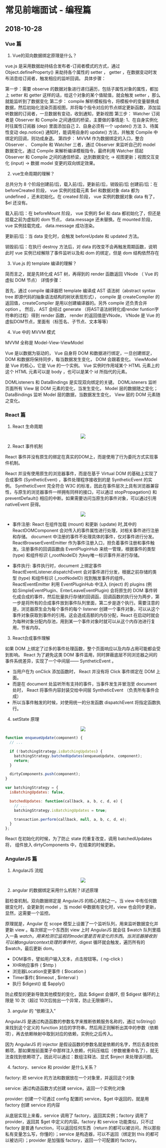 # 常见前端面试 - 编程篇

## 2018-10-28

### Vue 篇

1. Vue的双向数据绑定原理是什么？

vue.js 是采用数据劫持结合发布者-订阅者模式的方式，通过 Object.defineProperty() 来劫持各个属性的 setter ， getter ，在数据变动时发布消息给订阅者，触发相应的监听回调。
具体步骤：

第一步：需要 observe 的数据对象进行递归遍历，包括子属性对象的属性，都加上 setter 和 getter
这样的话，给这个对象的某个值赋值，就会触发 setter ，那么就能监听到了数据变化
第二步： compile 解析模板指令，将模板中的变量替换成数据，然后初始化渲染页面视图，并将每个指令对应的节点绑定更新函数，添加监听数据的订阅者，一旦数据有变动，收到通知，更新视图
第三步： Watcher 订阅者是 Observer 和 Compile 之间通信的桥梁，主要做的事情是:
1、在自身实例化时往属性订阅器 (dep) 里面添加自己
2、自身必须有一个 update() 方法
3、待属性变动 dep.notice() 通知时，能调用自身的 update() 方法，并触发 Compile 中绑定的回调，则功成身退。
第四步： MVVM 作为数据绑定的入口，整合 Observer 、 Compile 和 Watcher 三者，通过 Observer 来监听自己的 model 数据变化，通过 Compile 来解析编译模板指令，最终利用 Watcher 搭起 Observer 和 Compile 之间的通信桥梁，达到数据变化 -> 视图更新；视图交互变化 (input)  -> 数据 model 变更的双向绑定效果。

2. vue生命周期的理解？

总共分为 8 个阶段创建前/后，载入前/后，更新前/后，销毁前/后
创建前/后：在 beforeCreated 阶段， vue 实例的挂载元素 $el 和数据对象 data 都为 undefined ，还未初始化。在 created 阶段， vue 实例的数据对象 data 有了， $el 还没有。

载入前/后：在 beforeMount 阶段， vue 实例的 $el 和 data 都初始化了，但还是挂载之前为虚拟的 dom 节点， data.message 还未替换。在 mounted 阶段， vue 实例挂载完成， data.message 成功渲染。

更新前/后：当 data 变化时，会触发 beforeUpdate 和 updated 方法。

销毁前/后：在执行 destroy 方法后，对 data 的改变不会再触发周期函数，说明此时 vue 实例已经解除了事件监听以及和 dom 的绑定，但是 dom 结构依然存在

3. Vue.js 的 template 编译的理解？

简而言之，就是先转化成 AST 树，再得到的 render 函数返回 VNode （ Vue 的虚拟 DOM 节点）
详情步骤：

首先，通过 compile 编译器把 template 编译成 AST 语法树（abstract syntax tree 即源代码的抽象语法结构的树状表现形式）， compile 是 createCompiler 的返回值，createCompiler 是用以创建编译器的。另外 compile 还负责合并 option 。
然后， AST 会经过 generate （将AST语法树转化成render funtion字符串的过程）得到 render 函数， render 的返回值是VNode， VNode 是 Vue 的虚拟DOM节点，里面有（标签名、子节点、文本等等）

4. Vue 中的 MVVM 模式

MVVM 全称是 Model-View-ViewModel

Vue 是以数据为驱动的， Vue 自身将 DOM 和数据进行绑定，一旦创建绑定， DOM 和数据将保持同步，每当数据发生变化， DOM 会跟着变化。 ViewModel 是 Vue 的核心，它是 Vue 的一个实例。 Vue 实例时作用域某个 HTML 元素上的这个 HTML 元素可以是 body ，也可以是某个 id 所指代的元素。

DOMListeners 和 DataBindings 是实现双向绑定的关键。 DOMListeners 监听页面所有 View 层 DOM 元素的变化，当发生变化， Model 层的数据随之变化； DataBindings 监听 Model 层的数据，当数据发生变化， View 层的 DOM 元素随之变化。

### React 篇

1. React 生命周期

<div align=center>

![](https://user-gold-cdn.xitu.io/2017/11/11/88e11709488aeea3f9c6595ee4083bf3?imageView2/0/w/1280/h/960/format/webp/ignore-error/1)

</div>

2. React 事件机制

React 事件并没有原生的绑定在真实的DOM上，而是使用了行为委托方式实现事件机制。

React 并没有使用原生的浏览器事件，而是在基于 Virtual DOM 的基础上实现了合成事件 (SyntheticEvent) ，事件处理程序接收到的是 SyntheticEvent 的实例。 SyntheticEvent 完全符合 W3C 的标准，因此在事件层次上具有浏览器兼容性，与原生的浏览器事件一样拥有同样的接口，可以通过 stopPropagation() 和 preventDefault() 相应的中断。如果需要访问当原生的事件对象，可以通过引用 nativeEvent 获得。

<div align=center>

![](https://image-static.segmentfault.com/359/299/3592996693-58d13862179ab_articlex)

</div>

- 事件注册: React 在组件加载 (mount) 和更新 (update) 时,其中的 ReactDOMComponent 会对传入的事件属性进行处理，对相关事件进行注册和存储。 document 中注册的事件不处理具体的事件，仅对事件进行分发。 ReactBrowserEventEmitter 作为事件注册入口，担负着事件注册和事件触发。注册事件的回调函数由 EventPluginHub 来统一管理，根据事件的类型 (type) 和组件标识 (_rootNodeID) 为key唯一标识事件并进行存储。

- 事件执行: 事件执行时，document 上绑定事件 ReactEventListener.dispatchEvent 会对事件进行分发，根据之前存储的类型 (type) 和组件标识 (_rootNodeID) 找到触发事件的组件。 ReactEventEmitter 利用 EventPluginHub 中注入 (inject) 的 plugins (例如:SimpleEventPlugin、EnterLeaveEventPlugin) 会将原生的 DOM 事件转化成合成的事件，然后批量执行存储的回调函，回调函数的执行分为两步，第一步是将所有的合成事件放到事件队列里面，第二步是逐个执行。需要注意的是，浏览器原生会为每个事件的每个 listener 创建一个事件对象，可以从这个事件对象获取到事件的引用。这会造成高额的内存分配，React 在启动时就会为每种对象分配内存池，用到某一个事件对象时就可以从这个内存池进行复用，节省内存。

3. React合成事件理解

如果 DOM 上绑定了过多的事件处理函数，整个页面响应以及内存占用可能都会受到影响。 React 为了避免这类 DOM 事件滥用，同时屏蔽底层不同浏览器之间的事件系统差异，实现了一个中间层—— SyntheticEvent 。

- 当用户在为 onClick 添加函数时， React 并没有将 Click 事件绑定在 DOM 上面。
- 而是在 document 处监听所有支持的事件，当事件发生并冒泡至 document 处时， React 将事件内容封装交给中间层 SyntheticEvent （负责所有事件合成）
- 所以当事件触发的时候，对使用统一的分发函数 dispatchEvent 将指定函数执行。

4. setState 原理

<div align=center>

![](https://pic3.zhimg.com/80/4fd1a155faedff00910dfabe5de143fc_hd.jpg)

</div>

```javascript
function enqueueUpdate(component) {
  // ...

  if (!batchingStrategy.isBatchingUpdates) {
    batchingStrategy.batchedUpdates(enqueueUpdate, component);
    return;
  }

  dirtyComponents.push(component);
}

var batchingStrategy = {
  isBatchingUpdates: false,

  batchedUpdates: function(callback, a, b, c, d, e) {
    // ...
    batchingStrategy.isBatchingUpdates = true;

    transaction.perform(callback, null, a, b, c, d, e);
  }
};
```

React 在初始化的时候，为了防止 state 的重复改变，调用 batchedUpdates 将， 组件放入 dirtyComponents 中，在结束的时候更新。

### AngularJS 篇

1. AngularJS 流程

<div align=center>

![](https://upload-images.jianshu.io/upload_images/1288413-5fe3ab053dd16b6c.png?imageMogr2/auto-orient/strip%7CimageView2/2/w/730/format/webp)

</div>

2. angular 的数据绑定采用什么机制？详述原理

脏检查机制。双向数据绑定是 AngularJS 的核心机制之一。当 view 中有任何数据变化时，会更新到 model ，当 model 中数据有变化时，view 也会同步更新，显然，这需要一个监控。

原理就是，Angular 在 scope 模型上设置了一个监听队列，用来监听数据变化并更新 view 。每次绑定一个东西到 view 上时 AngularJS 就会往 $watch 队列里插入一条 $watch，用来检测它监视的 model 里是否有变化的东西。当浏览器接收到可以被 angular context 处理的事件时，$digest 循环就会触发，遍历所有的 $watch，最后更新 dom。

- DOM事件，譬如用户输入文本，点击按钮等。( ng-click )
- XHR响应事件 ( $http )
- 浏览器Location变更事件 ( $location )
- Timer事件( $timeout , $interval )
- 执行 $digest() 或 $apply()

防止模型的更新导致其他模型的变化，因此 $digest 会循环, 但 $digest 循环的上限是 10 次（超过 10次后抛出一个异常，防止无限循环）。

3. angular 的 “依赖注入”

AngularJS 是通过构造函数的参数名字来推断依赖服务名称的，通过 toString() 来找到这个定义的 function 对应的字符串，然后用正则解析出其中的参数（依赖项），再去依赖映射中取到对应的依赖，实例化之后传入。

因为 AngularJS 的 injector 是假设函数的参数名就是依赖的名字，然后去查找依赖项，那如果按前面栗子中那样注入依赖，代码压缩后（参数被重命名了），就无法查找到依赖项了。因此可以通过：数组注释法、显式 $inject 来处理该问题。

4. factory、service 和 provider 是什么关系？

factory: 把 service 的方法和数据放在一个对象里，并返回这个对象

service: 通过构造函数方式创建 service，返回一个实例化对象

provider: 创建一个可通过 config 配置的 service，$get 中返回的，就是用 factory 创建 service 的内容

从底层实现上来看，service 调用了 factory，返回其实例；factory 调用了 provider，返回其 $get 中定义的内容。factory 和 service 功能类似，只不过 factory 是普通 function，可以返回任何东西（return 的都可以被访问，所以那些私有变量怎么写，你懂的）；service 是构造器，可以不返回（绑定到 this 的都可以被访问）；provider 是加强版 factory，返回一个可配置的 factory。
